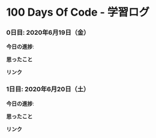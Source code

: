 # 100 Days Of Code - 学習ログ

### 0日目: 2020年6月19日（金）

**今日の進捗**: 

**思ったこと** 

**リンク** 

### 1日目: 2020年6月20日（土）

**今日の進捗**: 

**思ったこと** 

**リンク**
